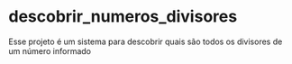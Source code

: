 # descobrir_numeros_divisores
Esse projeto é um sistema para descobrir quais são todos os divisores de um número informado
